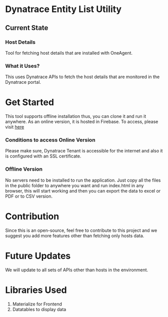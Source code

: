 # Dynatrace Entity List Utility
## Current State
### Host Details
Tool for fetching host details that are installed with OneAgent.

### What it Uses?
This uses Dynatrace APIs to fetch the host details that are monitored in the Dynatrace portal. 

# Get Started
This tool supports offline installation thus, you can clone it and run it anywhere. As an online version, it is hosted in Firebase. To access, please visit [here](https://dtis-hosts.web.app)

### Conditions to access Online Version
Please make sure, Dynatrace Tenant is accessible for the internet and also it is configured with an SSL certificate. 

### Offline Version
No servers need to be installed to run the application. Just copy all the files in the public folder to anywhere you want and run index.html in any browser, this will start working and then you can export the data to excel or PDF or to CSV version. 

# Contribution
Since this is an open-source, feel free to contribute to this project and we suggest you add more features other than fetching only hosts data. 

# Future Updates
We will update to all sets of APIs other than hosts in the environment. 

# Libraries Used
1. Materialize for Frontend
2. Datatables to display data

